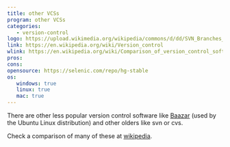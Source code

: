 ```yaml
---
title: other VCSs
program: other VCSs
categories:
   - version-control
logo: https://upload.wikimedia.org/wikipedia/commons/d/dd/SVN_Branches_and_Trunk.gif
link: https://en.wikipedia.org/wiki/Version_control
wlink: https://en.wikipedia.org/wiki/Comparison_of_version_control_software
pros:
cons:
opensource: https://selenic.com/repo/hg-stable
os:
   windows: true
   linux: true
   mac: true
---
```


There are other less popular version control software like [Baazar](http://bazaar.canonical.com/) (used by the Ubuntu Linux distribution) and other olders like svn or cvs.

Check a comparison of many of these at [wikipedia]({{page.wlink}}).
